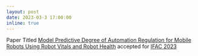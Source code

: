 ```yaml
---
layout: post
date: 2023-03-3 17:00:00
inline: true
---
```


Paper Titled [Model Predictive Degree of Automation Regulation for Mobile Robots Using Robot Vitals and Robot Health](https://research.birmingham.ac.uk/en/publications/model-predictive-degree-of-automation-regulation-for-mobile-robot) accepted for [IFAC 2023](https://www.ifac2023.org/)